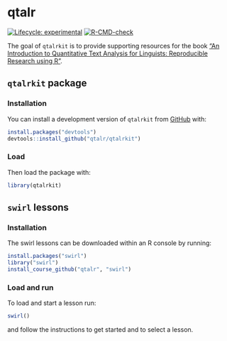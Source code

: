
<!-- README.md is generated from README.Rmd. Please edit that file -->

# qtalr

<!-- badges: start -->

[![Lifecycle:
experimental](https://img.shields.io/badge/lifecycle-experimental-orange.svg)](https://lifecycle.r-lib.org/articles/stages.html#experimental)
[![R-CMD-check](https://github.com/qtalr/qtalrkit/actions/workflows/R-CMD-check.yaml/badge.svg)](https://github.com/qtalr/qtalrkit/actions/workflows/R-CMD-check.yaml)
<!-- badges: end -->

The goal of `qtalrkit` is to provide supporting resources for the book
[“An Introduction to Quantitative Text Analysis for Linguists:
Reproducible Research using R”](https://qtalr.github.io/book/).

## `qtalrkit` package

### Installation

<!-- You can install the released version of qtalrkit from [CRAN](https://CRAN.R-project.org) with: -->

You can install a development version of `qtalrkit` from
[GitHub](https://github.com/) with:

``` r
install.packages("devtools")
devtools::install_github("qtalr/qtalrkit")
```

### Load

Then load the package with:

``` r
library(qtalrkit)
```

## `swirl` lessons

### Installation

The swirl lessons can be downloaded within an R console by running:

``` r
install.packages("swirl")
library("swirl")
install_course_github("qtalr", "swirl")
```

### Load and run

To load and start a lesson run:

``` r
swirl()
```

and follow the instructions to get started and to select a lesson.
